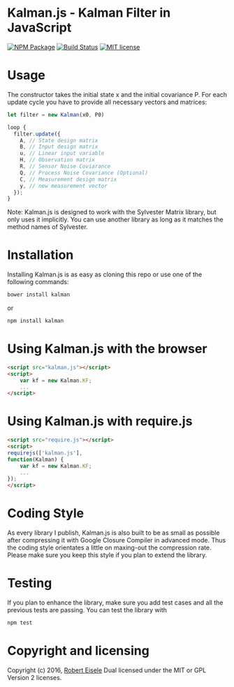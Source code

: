 # Kalman.js - Kalman Filter in JavaScript

[![NPM Package](https://img.shields.io/npm/v/kalman.svg?style=flat)](https://npmjs.org/package/kalman "View this project on npm")
[![Build Status](https://travis-ci.org/infusion/Kalman.js.svg?branch=master)](https://travis-ci.org/infusion/Kalman.js)
[![MIT license](http://img.shields.io/badge/license-MIT-brightgreen.svg)](http://opensource.org/licenses/MIT)


Usage
===

The constructor takes the initial state x and the initial covariance P. For each update cycle you have to provide all necessary vectors and matrices:

```js
let filter = new Kalman(x0, P0)

loop {
  filter.update({
    A, // State design matrix
    B, // Input design matrix
    u, // Linear input variable 
    H, // Observation matrix
    R, // Sensor Noise Coviarance
    Q, // Process Noise Covariance (Optional)
    C, // Measurement design matrix
    y, // new measurement vector
  });
}
```

Note: Kalman.js is designed to work with the Sylvester Matrix library, but only uses it implicitly. You can use another library as long as it matches the method names of Sylvester.


Installation
===
Installing Kalman.js is as easy as cloning this repo or use one of the following commands:

```bash
bower install kalman
```
or

```bash
npm install kalman
```

Using Kalman.js with the browser
===
```html
<script src="kalman.js"></script>
<script>
    var kf = new Kalman.KF;
    ...
</script>
```

Using Kalman.js with require.js
===
```html
<script src="require.js"></script>
<script>
requirejs(['kalman.js'],
function(Kalman) {
    var kf = new Kalman.KF;
    ...
});
</script>
```
Coding Style
===
As every library I publish, Kalman.js is also built to be as small as possible after compressing it with Google Closure Compiler in advanced mode. Thus the coding style orientates a little on maxing-out the compression rate. Please make sure you keep this style if you plan to extend the library.

Testing
===
If you plan to enhance the library, make sure you add test cases and all the previous tests are passing. You can test the library with

```bash
npm test
```

Copyright and licensing
===
Copyright (c) 2016, [Robert Eisele](http://www.xarg.org/)
Dual licensed under the MIT or GPL Version 2 licenses.
